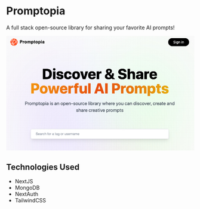 # Promptopia
A full stack open-source library for sharing your favorite AI prompts!

![banner_image](public/assets/images/Promptopia.jpg)

## Technologies Used
* NextJS
* MongoDB
* NextAuth
* TailwindCSS
